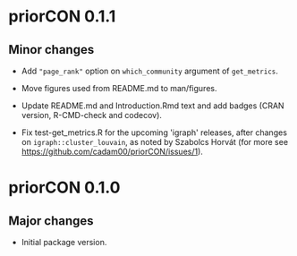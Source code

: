 # priorCON 0.1.1

## Minor changes

- Add `"page_rank"` option on `which_community` argument of `get_metrics`.

- Move figures used from README.md to man/figures.

- Update README.md and Introduction.Rmd text and add badges (CRAN version,
R-CMD-check and codecov).

- Fix test-get_metrics.R for the upcoming 'igraph' releases, after changes on
`igraph::cluster_louvain`, as noted by Szabolcs Horvát (for more see
https://github.com/cadam00/priorCON/issues/1).

# priorCON 0.1.0

## Major changes

- Initial package version.
